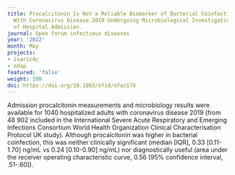 ```yaml
---
title: Procalcitonin Is Not a Reliable Biomarker of Bacterial Coinfection in People
  With Coronavirus Disease 2019 Undergoing Microbiological Investigation at the Time
  of Hospital Admission.
journal: Open forum infectious diseases
year: '2022'
month: May
projects:
- isaric4c
- odap
featured: 'false'
weight: 200
doi: https://doi.org/10.1093/ofid/ofac179
---
```


Admission procalcitonin measurements and microbiology results were available for 1040 hospitalized adults with coronavirus disease 2019 (from 48 902 included in the International Severe Acute Respiratory and Emerging Infections Consortium World Health Organization Clinical Characterisation Protocol UK study). Although procalcitonin was higher in bacterial coinfection, this was neither clinically significant (median [IQR], 0.33 [0.11-1.70] ng/mL vs 0.24 [0.10-0.90] ng/mL) nor diagnostically useful (area under the receiver operating characteristic curve, 0.56 [95% confidence interval, .51-.60]).